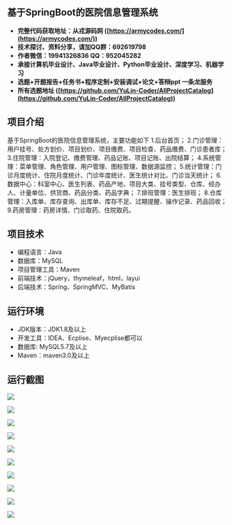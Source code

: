 ## 基于SpringBoot的医院信息管理系统

- <b>完整代码获取地址：从戎源码网 ([https://armycodes.com/](https://armycodes.com/))</b>
- <b>技术探讨、资料分享，请加QQ群：692619798</b> 
- <b>作者微信：19941326836  QQ：952045282</b> 
- <b>承接计算机毕业设计、Java毕业设计、Python毕业设计、深度学习、机器学习</b>
- <b>选题+开题报告+任务书+程序定制+安装调试+论文+答辩ppt 一条龙服务</b>
- <b>所有选题地址 ([https://github.com/YuLin-Coder/AllProjectCatalog](https://github.com/YuLin-Coder/AllProjectCatalog)) </b>

## 项目介绍
基于SpringBoot的医院信息管理系统，主要功能如下
1.后台首页；
2.门诊管理：用户挂号、处方划价、项目划价、项目缴费、项目检查、药品缴费、门诊患者库；
3.住院管理：入院登记、缴费管理、药品记账、项目记账、出院结算；
4.系统管理：菜单管理、角色管理、用户管理、图标管理、数据源监控；
5.统计管理：门诊月度统计、住院月度统计、门诊年度统计、医生统计对比、门诊当天统计；
6.数据中心：科室中心、医生列表、药品产地、项目大类、挂号类型、仓库、经办人、计量单位、供货商、药品分类、药品字典；
7.排班管理：医生排班；
8.仓库管理：入库单、库存查询、出库单、库存不足、过期提醒、操作记录、药品回收；
9.药房管理：药房详情、门诊取药、住院取药。

## 项目技术
- 编程语言：Java
- 数据库：MySQL
- 项目管理工具：Maven
- 前端技术：jQuery，thymeleaf，html，layui
- 后端技术：Spring、SpringMVC、MyBatis

## 运行环境
- JDK版本：JDK1.8及以上
- 开发工具：IDEA、Ecplise、Myecplise都可以
- 数据库: MySQL5.7及以上
- Maven：maven3.0及以上

## 运行截图
![](screenshot/1.png)

![](screenshot/2.png)

![](screenshot/3.png)

![](screenshot/4.png)

![](screenshot/5.png)

![](screenshot/6.png)

![](screenshot/7.png)

![](screenshot/8.png)

![](screenshot/9.png)

![](screenshot/10.png)
